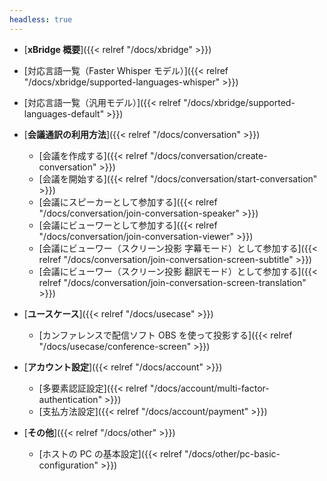 ```yaml
---
headless: true
---
```


- [**xBridge 概要**]({{< relref "/docs/xbridge" >}})
- [対応言語一覧（Faster Whisper モデル）]({{< relref "/docs/xbridge/supported-languages-whisper" >}})
- [対応言語一覧（汎用モデル）]({{< relref "/docs/xbridge/supported-languages-default" >}})
  <br />
- [**会議通訳の利用方法**]({{< relref "/docs/conversation" >}})

  - [会議を作成する]({{< relref "/docs/conversation/create-conversation" >}})
  - [会議を開始する]({{< relref "/docs/conversation/start-conversation" >}})
  - [会議にスピーカーとして参加する]({{< relref "/docs/conversation/join-conversation-speaker" >}})
  - [会議にビューワーとして参加する]({{< relref "/docs/conversation/join-conversation-viewer" >}})
  - [会議にビューワー（スクリーン投影 字幕モード）として参加する]({{< relref "/docs/conversation/join-conversation-screen-subtitle" >}})
  - [会議にビューワー（スクリーン投影 翻訳モード）として参加する]({{< relref "/docs/conversation/join-conversation-screen-translation" >}})
    <br />

- [**ユースケース**]({{< relref "/docs/usecase" >}})

  - [カンファレンスで配信ソフト OBS を使って投影する]({{< relref "/docs/usecase/conference-screen" >}})
    <!-- - [会議で通訳結果を投影]({{< relref "/docs/conversation/start-conversation" >}}) -->
      <br />

- [**アカウント設定**]({{< relref "/docs/account" >}})
  <!-- - [アカウント作成]({{< relref "/docs/account/create-account" >}}) -->

  - [多要素認証設定]({{< relref "/docs/account/multi-factor-authentication" >}})
  - [支払方法設定]({{< relref "/docs/account/payment" >}})

- [**その他**]({{< relref "/docs/other" >}})
  - [ホストの PC の基本設定]({{< relref "/docs/other/pc-basic-configuration" >}})
